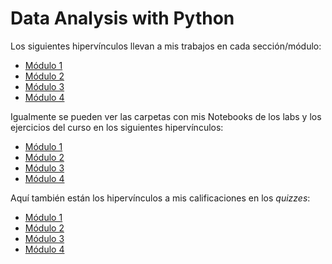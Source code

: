 # Data Analysis with Python

Los siguientes hipervínculos llevan a mis trabajos en cada sección/módulo:

- [Módulo 1](Modulo1.ipynb)
- [Módulo 2](Modulo2.ipynb)
- [Módulo 3](Modulo3.ipynb)
- [Módulo 4](Modulo4.ipynb)

Igualmente se pueden ver las carpetas con mis Notebooks de los labs y los ejercicios del curso en los siguientes hipervínculos:

- [Módulo 1](Module_1/)
- [Módulo 2](Module_2/)
- [Módulo 3](Module_3/)
- [Módulo 4](Module_4/)

Aquí también están los hipervínculos a mis calificaciones en los _quizzes_:

- [Módulo 1](Module_1/Grades.png)
- [Módulo 2](Module_2/Grades.png)
- [Módulo 3](Module_3/Grades.png)
- [Módulo 4](Module_4/Grades.png)